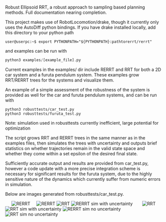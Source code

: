 Robust Ellipsoid RRT, a robust approach to sampling based planning methods.
Full documentation nearing completion.

This project makes use of RobotLocomotion/drake, though it currently only uses the AutoDiff python bindings.
If you have drake installed locally, add this directory to your python path 
```shell
user@userpc:~$ export PYTHONPATH="${PYTHONPATH}:pathtorerrt/rerrt"
```
and examples can be run with
```python
python3 examples/[example_file].py
```
Current examples in the examples/ dir include RERRT and RRT for both a 2D car system and a furuta pendulum system. These examples grow RRT/RERRT trees for the systems and visualize them.

An example of a simple assessment of the robustness of the system is provided as well for the car and furuta pendulum systems, and can be run with
```
python3 robusttests/car_test.py
python3 robusttests/furuta_test.py
```
Note: simulation used in robusttests currently inefficient, large potential for optimization

The script grows RRT and RERRT trees in the same manner as in the examples files, then simulates the trees with uncertainty and outputs brief statistics on whether trajectories remain in the valid state space and whether they come within a set epsilon of the desired final state.

Sufficiently accurate output and results are provided from car_test.py, however a code update with a more precise integration scheme is necessary for significant results for the furuta system, due to the highly sensitive nature of the dynamics which currently suffer from numeric errors in simulation.

Below are images generated from robusttests/car_test.py.

<img align="left" src="/images/runs/run3/Figure_2.png?raw=true" alt="RERRT" title="RERRT" hspace="20"/>
<img align="right" src="/images/runs/run5/Figure_1.png?raw=true" alt="RRT" title="RRT" hspace="20"/>

![RERRT](/images/runs/run3/Figure_2.png?raw=true) ![RRT](/images/runs/run5/Figure_1.png?raw=true)
![RERRT sim with uncertainty](/images/runs/run3/Figure_4.png?raw=true) ![RRT sim with uncertainty](/images/runs/run5/Figure_3.png?raw=true)
![RERRT sim no uncertainty](/images/runs/run3/Figure_6.png?raw=true) ![RRT sim no uncertainty](/images/runs/run5/Figure_5.png?raw=true)
